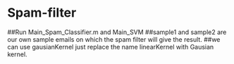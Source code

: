# Spam-filter

##Run Main_Spam_Classifier.m and Main_SVM
##sample1 and sample2 are our own sample emails on which the spam filter will give the result.
##we can use gausianKernel just replace the name linearKernel with Gausian kernel.
